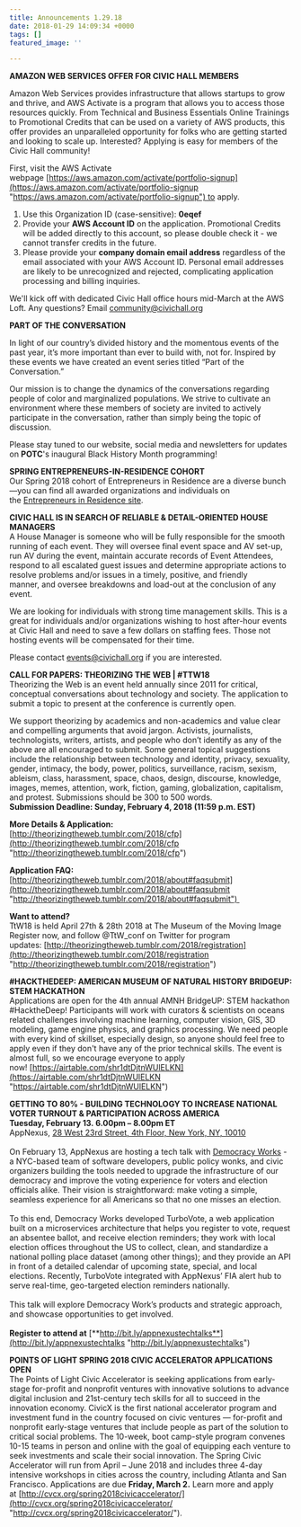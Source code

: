 ```yaml
---
title: Announcements 1.29.18
date: 2018-01-29 14:09:34 +0000
tags: []
featured_image: ''

---
```

**AMAZON WEB SERVICES OFFER FOR CIVIC HALL MEMBERS**

Amazon Web Services provides infrastructure that allows startups to grow and thrive, and AWS Activate is a program that allows you to access those resources quickly. From Technical and Business Essentials Online Trainings to Promotional Credits that can be used on a variety of AWS products, this offer provides an unparalleled opportunity for folks who are getting started and looking to scale up. Interested? Applying is easy for members of the Civic Hall community!  
  
First, visit the AWS Activate webpage [https://aws.amazon.com/activate/portfolio-signup](https://aws.amazon.com/activate/portfolio-signup "https://aws.amazon.com/activate/portfolio-signup") to apply.

1. Use this Organization ID (case-sensitive): **0eqef**
2. Provide your **AWS Account ID** on the application. Promotional Credits will be added directly to this account, so please double check it - we cannot transfer credits in the future.
3. Please provide your **company domain email address** regardless of the email associated with your AWS Account ID. Personal email addresses are likely to be unrecognized and rejected, complicating application processing and billing inquiries.

We'll kick off with dedicated Civic Hall office hours mid-March at the AWS Loft. Any questions? Email [community@civichall.or](mailto:community@civichall.org)g

**PART OF THE CONVERSATION**

In light of our country’s divided history and the momentous events of the past year, it’s more important than ever to build with, not for. Inspired by these events we have created an event series titled “Part of the Conversation.”  
  
Our mission is to change the dynamics of the conversations regarding people of color and marginalized populations. We strive to cultivate an environment where these members of society are invited to actively participate in the conversation, rather than simply being the topic of discussion.  
  
Please stay tuned to our website, social media and newsletters for updates on **POTC**'s inaugural Black History Month programming!  
  
**SPRING ENTREPRENEURS-IN-RESIDENCE COHORT**  
Our Spring 2018 cohort of Entrepreneurs in Residence are a diverse bunch—you can find all awarded organizations and individuals on the [Entrepreneurs in Residence site](https://www.civiceir.org/).  
  
**CIVIC HALL IS IN SEARCH OF RELIABLE & DETAIL-ORIENTED HOUSE MANAGERS**  
A House Manager is someone who will be fully responsible for the smooth running of each event. They will oversee final event space and AV set-up, run AV during the event, maintain accurate records of Event Attendees, respond to all escalated guest issues and determine appropriate actions to resolve problems and/or issues in a timely, positive, and friendly  
manner, and oversee breakdowns and load-out at the conclusion of any event.  
  
We are looking for individuals with strong time management skills. This is a great for individuals and/or organizations wishing to host after-hour events at Civic Hall and need to save a few dollars on staffing fees. Those not hosting events will be compensated for their time.  
  
Please contact [events@civichall.org](mailto:events@civichall.org) if you are interested.  
  
**CALL FOR PAPERS: THEORIZING THE WEB | #TTW18**  
Theorizing the Web is an event held annually since 2011 for critical, conceptual conversations about technology and society. The application to submit a topic to present at the conference is currently open.   
  
We support theorizing by academics and non-academics and value clear and compelling arguments that avoid jargon. Activists, journalists, technologists, writers, artists, and people who don’t identify as any of the above are all encouraged to submit. Some general topical suggestions include the relationship between technology and identity, privacy, sexuality, gender, intimacy, the body, power, politics, surveillance, racism, sexism, ableism, class, harassment, space, chaos, design, discourse, knowledge, images, memes, attention, work, fiction, gaming, globalization, capitalism, and protest. Submissions should be 300 to 500 words.  
**Submission Deadline: Sunday, February 4, 2018 (11:59 p.m. EST)**  
  
**More Details & Application:**   
[http://theorizingtheweb.tumblr.com/2018/cfp](http://theorizingtheweb.tumblr.com/2018/cfp "http://theorizingtheweb.tumblr.com/2018/cfp")  
  
**Application FAQ:**   
[http://theorizingtheweb.tumblr.com/2018/about#faqsubmit](http://theorizingtheweb.tumblr.com/2018/about#faqsubmit "http://theorizingtheweb.tumblr.com/2018/about#faqsubmit")   
  
**Want to attend?**   
TtW18 is held April 27th & 28th 2018 at The Museum of the Moving Image   
Register now, and follow @TtW_conf on Twitter for program updates: [http://theorizingtheweb.tumblr.com/2018/registration](http://theorizingtheweb.tumblr.com/2018/registration "http://theorizingtheweb.tumblr.com/2018/registration")  
  
**#HACKTHEDEEP: AMERICAN MUSEUM OF NATURAL HISTORY BRIDGEUP: STEM HACKATHON**  
Applications are open for the 4th annual AMNH BridgeUP: STEM hackathon #HacktheDeep! Participants will work with curators & scientists on oceans related challenges involving machine learning, computer vision, GIS, 3D modeling, game engine physics, and graphics processing. We need people with every kind of skillset, especially design, so anyone should feel free to apply even if they don't have any of the prior technical skills. The event is almost full, so we encourage everyone to apply now! [https://airtable.com/shr1dtDjtnWUlELKN](https://airtable.com/shr1dtDjtnWUlELKN "https://airtable.com/shr1dtDjtnWUlELKN")  
  
**GETTING TO 80% - BUILDING TECHNOLOGY TO INCREASE NATIONAL VOTER TURNOUT & PARTICIPATION ACROSS AMERICA**  
**Tuesday, February 13. 6.00pm – 8.00pm ET**  
AppNexus, [28 West 23rd Street, 4th Floor, New York, NY, 10010](https://maps.google.com/?q=28+West+23rd+Street,+4th+Floor,+New+York,+NY,+10010&entry=gmail&source=g)  
   
On February 13, AppNexus are hosting a tech talk with [Democracy Works](https://democracy.works/) - a NYC-based team of software developers, public policy wonks, and civic organizers building the tools needed to upgrade the infrastructure of our democracy and improve the voting experience for voters and election officials alike. Their vision is straightforward: make voting a simple, seamless experience for all Americans so that no one misses an election.  
   
To this end, Democracy Works developed TurboVote, a web application built on a microservices architecture that helps you register to vote, request an absentee ballot, and receive election reminders; they work with local election offices throughout the US to collect, clean, and standardize a national polling place dataset (among other things); and they provide an API in front of a detailed calendar of upcoming state, special, and local elections. Recently, TurboVote integrated with AppNexus’ FIA alert hub to serve real-time, geo-targeted election reminders nationally.   
   
This talk will explore Democracy Work’s products and strategic approach, and showcase opportunities to get involved.  
   
**Register to attend at** [**http://bit.ly/appnexustechtalks**](http://bit.ly/appnexustechtalks "http://bit.ly/appnexustechtalks")  
  
**POINTS OF LIGHT SPRING 2018 CIVIC ACCELERATOR APPLICATIONS OPEN**  
The Points of Light Civic Accelerator is seeking applications from early-stage for-profit and nonprofit ventures with innovative solutions to advance digital inclusion and 21st-century tech skills for all to succeed in the innovation economy. CivicX is the first national accelerator program and investment fund in the country focused on civic ventures — for-profit and nonprofit early-stage ventures that include people as part of the solution to critical social problems. The 10-week, boot camp-style program convenes 10-15 teams in person and online with the goal of equipping each venture to seek investments and scale their social innovation. The Spring Civic Accelerator will run from April – June 2018 and includes three 4-day intensive workshops in cities across the country, including Atlanta and San Francisco. Applications are due **Friday, March 2.** Learn more and apply at [http://cvcx.org/spring2018civicaccelerator/](http://cvcx.org/spring2018civicaccelerator/ "http://cvcx.org/spring2018civicaccelerator/").